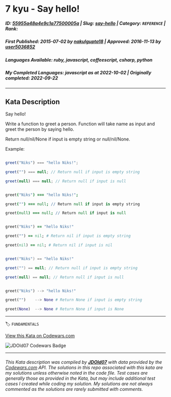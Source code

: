 # 7 kyu - Say hello!

##### **ID**: [55955a48a4e9c1a77500005a](https://www.codewars.com/kata/55955a48a4e9c1a77500005a) | **Slug**: [say-hello](https://www.codewars.com/kata/55955a48a4e9c1a77500005a) | **Category**: `REFERENCE` | **Rank**: <span style="color:white">7 kyu</span>

##### **First Published**: 2015-07-02 ***by*** [nakulgupta18](https://www.codewars.com/users/nakulgupta18) | **Approved**: 2016-11-13 ***by*** [user5036852](https://www.codewars.com/users/user5036852)

##### **Languages Available**: ruby, javascript, coffeescript, csharp, python

##### **My Completed Languages**: javascript ***as at*** 2022-10-02 | **Originally completed**: 2022-09-22

---

## Kata Description


Say hello!



Write a function to greet a person. Function will take name as input and greet the person by saying hello.

Return null/nil/None if input is empty string or null/nil/None.



Example: 



```javascript

greet("Niks") === "hello Niks!";

greet("") === null; // Return null if input is empty string

greet(null) === null; // Return null if input is null

```

```coffeescript

greet("Niks") === "hello Niks!";

greet("") === null; // Return null if input is empty string

greet(null) === null; // Return null if input is null

```

```ruby

greet("Niks") == "hello Niks!"

greet("") == nil; # Return nil if input is empty string

greet(nil) == nil; # Return nil if input is nil

```

```csharp

greet("Niks") == "hello Niks!"

greet("") == null; // Return null if input is empty string

greet(null) == null; // Return null if input is null

```

```python

greet("Niks") --> "hello Niks!"

greet("")    --> None # Return None if input is empty string

greet(None)  --> None # Return None if input is None

```



---


🏷 `FUNDAMENTALS`


[View this Kata on Codewars.com](https://www.codewars.com/kata/55955a48a4e9c1a77500005a)

![](https://www.codewars.com/users/jdold07/badges/large "JDOld07 Codewars Badge")

---

###### *This Kata description was compiled by [**JDOld07**](https://tpstech.dev) with data provided by the [Codewars.com](https://www.codewars.com) API.  The solutions in this repo associated with this kata are my solutions unless otherwise noted in the code file.  Test cases are generally those as provided in the Kata, but may include additional test cases I created while coding my solution.  My solutions are not always commented as the solutions are rarely submitted with comments.*
